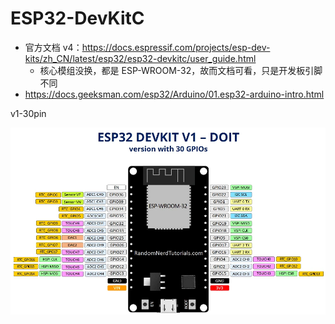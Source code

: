 # ESP32-DevKitC

- 官方文档 v4：https://docs.espressif.com/projects/esp-dev-kits/zh_CN/latest/esp32/esp32-devkitc/user_guide.html
    - 核心模组没换，都是 ESP-WROOM-32，故而文档可看，只是开发板引脚不同
- https://docs.geeksman.com/esp32/Arduino/01.esp32-arduino-intro.html

v1-30pin

![ESP32-DevKitC](../images/ESP32-DevKitC.webp)
